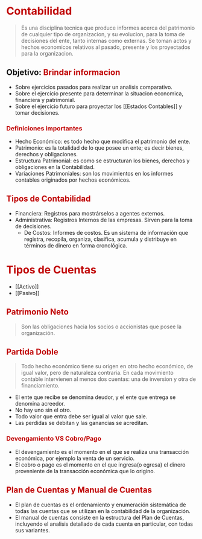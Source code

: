 # <span style="color:#c00000">Contabilidad</span>

> Es una disciplina tecnica que produce informes acerca del patrimonio de cualquier tipo de organizacion, y su evolucion, para la toma de decisiones del ente, tanto internas como externas.
> Se toman actos y hechos economicos relativos al pasado, presente y los proyectados para la organizacion.

## Objetivo: <span style="color:#c00000">Brindar informacion</span>

- Sobre ejercicios pasados para realizar un analisis comparativo.
- Sobre el ejercicio presente para determinar la situacion economica, financiera y patrimonial.
- Sobre el ejercicio futuro para proyectar los [[Estados Contables]] y tomar decisiones.

### <span style="color:#c00000">Definiciones importantes</span>

- Hecho Económico: es todo hecho que modifica el patrimonio del ente.
- Patrimonio: es la totalidad de lo que posee un ente; es decir bienes, derechos y obligaciones.
- Estructura Patrimonial: es como se estructuran los bienes, derechos y obligaciones en la Contabilidad.
- Variaciones Patrimoniales: son los movimientos en los informes contables originados por hechos económicos.

## <span style="color:#c00000">Tipos de Contabilidad</span>

- Financiera: Registros para mostrárselos a agentes externos.
- Administrativa: Registros Internos de las empresas. Sirven para la toma de decisiones.
	- De Costos: Informes de costos. Es un sistema de información que registra, recopila, organiza, clasifica, acumula y distribuye en términos de dinero en forma cronológica.

# <span style="color:#c00000">Tipos de Cuentas</span>
- [[Activo]]
- [[Pasivo]]

## <span style="color:#c00000">Patrimonio Neto</span>

> Son las obligaciones hacia los socios o accionistas que posee la organización.

## <span style="color:#c00000">Partida Doble</span>

> Todo hecho económico tiene su origen en otro hecho económico, de igual valor, pero de naturaleza contraria.
> En cada movimiento contable intervienen al menos dos cuentas: una de inversion y otra de financiamiento.


- El ente que recibe se denomina deudor, y el ente que entrega se denomina acreedor.
- No hay uno sin el otro.
- Todo valor que entra debe ser igual al valor que sale.
- Las perdidas se debitan y las ganancias se acreditan.

### <span style="color:#c00000">Devengamiento VS Cobro/Pago</span>

- El devengamiento es el momento en el que se realiza una transacción económica, por ejemplo la venta de un servicio.
- El cobro o pago es el momento en el que ingresa(o egresa) el dinero proveniente de la transacción económica que lo origino.

## <span style="color:#c00000">Plan de Cuentas y Manual de Cuentas</span>

- El plan de cuentas es el ordenamiento y enumeración sistemática de todas las cuentas que se utilizan en la contabilidad de la organización.
- El manual de cuentas consiste en la estructura del Plan de Cuentas, incluyendo el analisis detallado de cada cuenta en particular, con todas sus variantes.